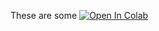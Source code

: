 These are some 
[![Open In Colab](https://colab.research.google.com/assets/colab-badge.svg)](https://colab.research.google.com/github/Introductory_Tutorials/blob/main/substructure_search.ipynb/blob/main/your_notebook.ipynb)


